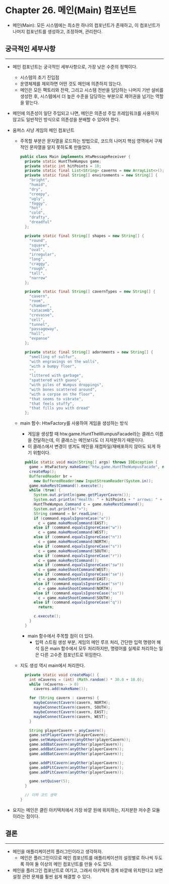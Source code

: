 # Chapter 26. 메인(Main) 컴포넌트

- 메인(Main): 모든 시스템에는 최소한 하나의 컴포넌트가 존재하고, 이 컴포넌트가 나머지 컴포넌트를 생성하고, 조정하며, 관리한다.

## 궁극적인 세부사항

---

- 메인 컴포넌트는 궁극적인 세부사항으로, 가장 낮은 수준의 정책이다.
    - 시스템의 초기 진입점
    - 운영체제를 제외하면 어떤 것도 메인에 의존하지 않는다.
    - 메인은 모든 팩토리와 전략, 그리고 시스템 전반을 담당하는 나머지 기반 설비를 생성한 후, 시스템에서 더 높은 수준을 담당하는 부분으로 제어권을 넘기는 역할을 맡는다.
- 메인에 의존성이 일단 주입되고 나면, 메인은 의존성 주입 프레임워크를 사용하지 않고도 일반적인 방식으로 의존성을 분배할 수 있어야 한다.

- 움퍼스 사냥 게임의 메인 컴포넌트
    - 주목할 부분은 문자열을 로드하는 방법으로, 코드의 나머지 핵심 영역에서 구체적인 문자열을 알지 못하도록 만들었다.
        
        ```java
        public class Main implements HtwMessageReceiver {
          private static HuntTheWumpus game;
          private static int hitPoints = 10;
          private static final List<String> caverns = new ArrayList<>();
          private static final String[] environments = new String[] {
            "bright",
            "humid",
            "dry",
            "creepy",
            "ugly",
            "foggy",
            "hot",
            "cold",
            "drafty",
            "dreadful"
          };
        
          private static final String[] shapes = new String[] {
            "round",
            "square",
            "oval",
            "irregular",
            "long",
            "craggy",
            "rough",
            "tall",
            "narrow"
          };
        
          private static final String[] cavernTypes = new String[] {
            "cavern",
            "room",
            "chamber",
            "catacomb",
            "crevasse",
            "cell",
            "tunnel",
            "passageway",
            "hall",
            "expanse"
          };
        
          private static final String[] adornments = new String[] {
            "smelling of sulfur",
            "with engravings on the walls",
            "with a bumpy floor",
            "",
            "littered with garbage",
            "spattered with guano",
            "with piles of Wumpus droppings",
            "with bones scattered around",
            "with a corpse on the floor",
            "that seems to vibrate",
            "that feels stuffy",
            "that fills you with dread"
          };
        ```
        
    - main 함수: HtwFactory를 사용하여 게임을 생성하는 방식
        - 게임을 생성할 때 htw.game.HuntTheWumpusFacade라는 클래스 이름을 전달하는데, 이 클래스는 메인보다도 더 지저분하기 때문이다.
        - 이 클래스에서 변경이 생겨도 메인을 재컴파일/재배포하지 않아도 되게 하기 위함이다.
        
        ```java
          public static void main(String[] args) throws IOException {
            game = HtwFactory.makeGame("htw.game.HuntTheWumpusFacade", new Main());
            createMap();
            BufferedReader br =
              new BufferedReader(new InputStreamReader(System.in));
            game.makeRestCommand().execute();
            while (true) {
              System.out.println(game.getPlayerCavern());
              System.out.println("Health: " + hitPoints + " arrows: " + game.getQuiver());
              HuntTheWumpus.Command c = game.makeRestCommand();
              System.out.println(">");
              String command = br.readLine();
              if (command.equalsIgnoreCase("e"))
                c = game.makeMoveCommand(EAST);
              else if (command.equalsIgnoreCase("w"))
                c = game.makeMoveCommand(WEST);
              else if (command.equalsIgnoreCase("n"))
                c = game.makeMoveCommand(NORTH);
              else if (command.equalsIgnoreCase("s"))
                c = game.makeMoveCommand(SOUTH);
              else if (command.equalsIgnoreCase("r"))
                c = game.makeRestCommand();
              else if (command.equalsIgnoreCase("sw"))
                c = game.makeShootCommand(WEST);
              else if (command.equalsIgnoreCase("se"))
                c = game.makeShootCommand(EAST);
              else if (command.equalsIgnoreCase("sn"))
                c = game.makeShootCommand(NORTH);
              else if (command.equalsIgnoreCase("ss"))
                c = game.makeShootCommand(SOUTH);
              else if (command.equalsIgnoreCase("q"))
                return;
        
              c.execute();
            }
          }
        ```
        
        - main 함수에서 주목할 점이 더 있다.
            - 입력 스트림 생성 부분, 게임의 메인 루프 처리, 간단한 입력 명령어 해석 등은 main 함수에서 모두 처리하지만, 명령어를 실제로 처리하는 일은 다른 고수준 컴포넌트로 위임한다.
    - 지도 생성 역시 main에서 처리한다.
        
        ```java
          private static void createMap() {
            int nCaverns = (int) (Math.random() * 30.0 + 10.0);
            while (nCaverns-- > 0)
              caverns.add(makeName());
        
            for (String cavern : caverns) {
              maybeConnectCavern(cavern, NORTH);
              maybeConnectCavern(cavern, SOUTH);
              maybeConnectCavern(cavern, EAST);
              maybeConnectCavern(cavern, WEST);
            }
        
            String playerCavern = anyCavern();
            game.setPlayerCavern(playerCavern);
            game.setWumpusCavern(anyOther(playerCavern));
            game.addBatCavern(anyOther(playerCavern));
            game.addBatCavern(anyOther(playerCavern));
            game.addBatCavern(anyOther(playerCavern));
        
            game.addPitCavern(anyOther(playerCavern));
            game.addPitCavern(anyOther(playerCavern));
            game.addPitCavern(anyOther(playerCavern));
        
            game.setQuiver(5);
          }
        
          // 이하 코드 생략
        }
        ```
        

- 요지는 메인은 클린 아키텍처에서 가장 바깥 원에 위치하는, 지저분한 저수준 모듈이라는 점이다.

## 결론

---

- 메인을 애플리케이션의 플러그인이라고 생각하자.
    - 메인은 플러그인이므로 메인 컴포넌트를 애플리케이션의 설정별로 하나씩 두도록 하여 둘 이상의 메인 컴포넌트를 만들 수도 있다.
- 메인을 플러그인 컴포넌트로 여기고, 그래서 아키텍처 경계 바깥에 위치한다고 보면 설정 관련 문제를 훨씬 쉽게 해결할 수 있다.